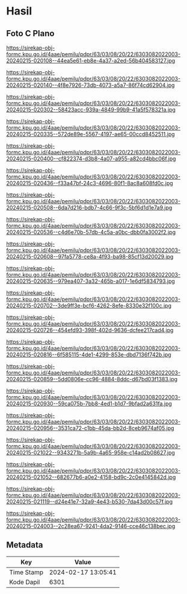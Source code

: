# Hasil

## Foto C Plano

https://sirekap-obj-formc.kpu.go.id/4aae/pemilu/pdpr/63/03/08/20/22/6303082022003-20240215-020108--44ea5e61-eb8e-4a37-a2ed-56b404583127.jpg

https://sirekap-obj-formc.kpu.go.id/4aae/pemilu/pdpr/63/03/08/20/22/6303082022003-20240215-020140--4f8e7926-73db-4073-a5a7-86f74cd62904.jpg

https://sirekap-obj-formc.kpu.go.id/4aae/pemilu/pdpr/63/03/08/20/22/6303082022003-20240215-020302--58423acc-939a-4849-99b9-41a5f578321a.jpg

https://sirekap-obj-formc.kpu.go.id/4aae/pemilu/pdpr/63/03/08/20/22/6303082022003-20240215-020335--572de89e-5567-4197-ae65-00ccd8452511.jpg

https://sirekap-obj-formc.kpu.go.id/4aae/pemilu/pdpr/63/03/08/20/22/6303082022003-20240215-020400--cf822374-d3b8-4a07-a955-a82cd4bbc06f.jpg

https://sirekap-obj-formc.kpu.go.id/4aae/pemilu/pdpr/63/03/08/20/22/6303082022003-20240215-020436--f33a47bf-24c3-4696-80f1-8ac8a608fd0c.jpg

https://sirekap-obj-formc.kpu.go.id/4aae/pemilu/pdpr/63/03/08/20/22/6303082022003-20240215-020508--6da7d216-bdb7-4c66-9f3c-5bf6d1d1e7a9.jpg

https://sirekap-obj-formc.kpu.go.id/4aae/pemilu/pdpr/63/03/08/20/22/6303082022003-20240215-020536--c4d6e70b-57db-4c5a-a0bc-dbb0fa3002f2.jpg

https://sirekap-obj-formc.kpu.go.id/4aae/pemilu/pdpr/63/03/08/20/22/6303082022003-20240215-020608--97fa5778-ce8a-4f93-ba98-85cf13d20029.jpg

https://sirekap-obj-formc.kpu.go.id/4aae/pemilu/pdpr/63/03/08/20/22/6303082022003-20240215-020635--979ea407-3a32-465b-a017-1e6df5834793.jpg

https://sirekap-obj-formc.kpu.go.id/4aae/pemilu/pdpr/63/03/08/20/22/6303082022003-20240215-020702--3de9ff3e-bcf6-4262-8efe-8330e32f100c.jpg

https://sirekap-obj-formc.kpu.go.id/4aae/pemilu/pdpr/63/03/08/20/22/6303082022003-20240215-020726--454efd93-398f-402d-9636-dcfee217cad4.jpg

https://sirekap-obj-formc.kpu.go.id/4aae/pemilu/pdpr/63/03/08/20/22/6303082022003-20240215-020816--6f585115-4de1-4299-853e-dbd7136f742b.jpg

https://sirekap-obj-formc.kpu.go.id/4aae/pemilu/pdpr/63/03/08/20/22/6303082022003-20240215-020859--5dd0806e-cc96-4884-8ddc-d67bd03f1383.jpg

https://sirekap-obj-formc.kpu.go.id/4aae/pemilu/pdpr/63/03/08/20/22/6303082022003-20240215-020930--59ca075b-7bb8-4ed1-b1d7-9bfad2a631fa.jpg

https://sirekap-obj-formc.kpu.go.id/4aae/pemilu/pdpr/63/03/08/20/22/6303082022003-20240215-020956--3531ca72-c1bb-45da-bb2d-8ceb9674af05.jpg

https://sirekap-obj-formc.kpu.go.id/4aae/pemilu/pdpr/63/03/08/20/22/6303082022003-20240215-021022--9343271b-5a9b-4a65-958e-c14ad2b08627.jpg

https://sirekap-obj-formc.kpu.go.id/4aae/pemilu/pdpr/63/03/08/20/22/6303082022003-20240215-021052--682677b6-a0e2-4158-bd9c-2c0e4145842d.jpg

https://sirekap-obj-formc.kpu.go.id/4aae/pemilu/pdpr/63/03/08/20/22/6303082022003-20240215-021119--d24e41e7-32a9-4e43-b530-7da43d00c57f.jpg

https://sirekap-obj-formc.kpu.go.id/4aae/pemilu/pdpr/63/03/08/20/22/6303082022003-20240215-024003--2c28ea67-9241-4da2-9146-cce46c138bec.jpg


## Metadata

| Key        | Value               |
| ---------- | ------------------- |
| Time Stamp | 2024-02-17 13:05:41 |
| Kode Dapil | 6301                |



